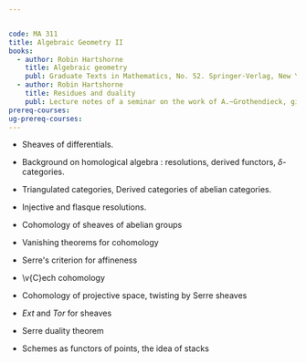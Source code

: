 ```yaml
---


code: MA 311
title: Algebraic Geometry II
books:
  - author: Robin Hartshorne
    title: Algebraic geometry
    publ: Graduate Texts in Mathematics, No. 52. Springer-Verlag, New York-Heidelberg, 1977
  - author: Robin Hartshorne
    title: Residues and duality
    publ: Lecture notes of a seminar on the work of A.~Grothendieck, given at Harvard 1963/64. With an appendix by P.~Deligne. Lecture Notes in Mathematics, No. 20 Springer-Verlag, Berlin-New York 1966
prereq-courses: 
ug-prereq-courses: 
---
```




* Sheaves of differentials.



* Background on homological algebra : resolutions, derived functors, $\delta$-categories.

* Triangulated categories, Derived categories of abelian categories.

* Injective and flasque resolutions.

* Cohomology of sheaves of abelian groups

* Vanishing theorems for cohomology

* Serre's criterion for affineness

* \v{C}ech cohomology

* Cohomology of projective space, twisting by Serre sheaves

* $Ext$ and $Tor$ for sheaves

* Serre duality theorem

* Schemes as functors of points, the idea of stacks

